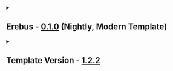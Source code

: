<details close>
<summary><h2>
  Erebus - <a href="">0.1.0</a> (Nightly, Modern Template)
</h2></summary><br>

- Additions
  - Mods
    - LC Office - [2.3.3](https://thunderstore.io/c/lethal-company/p/Piggy/LC_Office/v/2.3.3) + DungeonGenerationPlus - [1.4.1](https://thunderstore.io/c/lethal-company/p/Alice/DungeonGenerationPlus/v/1.4.1)
    - Maritopia - [0.9.4](https://thunderstore.io/c/lethal-company/p/Tolian/Maritopia/v/0.9.4) + JLL - [1.9.8](https://thunderstore.io/c/lethal-company/p/JacobG5/JLL/v/1.9.8) + LethalLevelLoader - [1.4.11](https://thunderstore.io/c/lethal-company/p/IAmBatby/LethalLevelLoader/v/1.4.11)
  - Resourcepacks / Shaderpacks
    - none
- Updates
  - Modpack
    - Moratorium - [0.6.0](https://github.com/Apollonu/Moratorium/blob/main/CHANGELOG.md)
  - Mods
    - none
  - Configs
    - none
  - Resourcepacks / Shaderpacks
    - none
- Fixes
  - none
- Reverts / Removals
  - Reverts
    - none
  - Removals
    - none
</details>

<details close>
<summary><h2>
  Template Version - <a href="">1.2.2</a>
</h2></summary><br>

- Additions
  - Mods
    - none - 0.0.0
  - Resourcepacks / Shaderpacks
    - none - 0.0.0
- Updates
  - Modpack
    - none 0.0.0 -> 0.0.0
  - Mods
    - none 0.0.0 -> 0.0.0
  - Configs
    - none (?)
  - Resourcepacks / Shaderpacks
    - none 0.0.0 -> 0.0.0
- Fixes
  - none
- Reverts / Removals
  - Reverts
    - none
  - Removals
    - none
</details>
